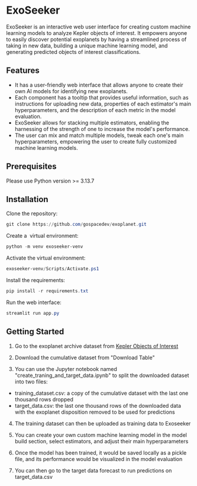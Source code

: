 # ExoSeeker

ExoSeeker is an interactive web user interface for creating custom machine learning models to analyze Kepler objects of interest. It empowers anyone to easily discover potential exoplanets by having a streamlined process of taking in new data, building a unique machine learning model, and generating predicted objects of interest classifications.

## Features

- It has a user-friendly web interface that allows anyone to create their own AI models for identifying new exoplanets.
- Each component has a tooltip that provides useful information, such as instructions for uploading new data, properties of each estimator's main hyperparameters, and the description of each metric in the model evaluation.
- ExoSeeker allows for stacking multiple estimators, enabling the harnessing of the strength of one to increase the model's performance.
- The user can mix and match multiple models, tweak each one's main hyperparameters, empowering the user to create fully customized machine learning models.

## Prerequisites
Please use Python version >= 3.13.7

## Installation

Clone the repository:
```powershell
git clone https://github.com/gospacedev/exoplanet.git
```

Create a  virtual environment:
```powershell
python -m venv exoseeker-venv
```

Activate the virtual environment:
```powershell
exoseeker-venv/Scripts/Activate.ps1
```

Install the requirements:
```powershell
pip install -r requirements.txt
```

Run the web interface:
```powershell
streamlit run app.py
```

## Getting Started

1. Go to the exoplanet archive dataset from [Kepler Objects of Interest](https://exoplanetarchive.ipac.caltech.edu/cgi-bin/TblView/nph-tblView?app=ExoTbls&config=cumulative)

2. Download the cumulative dataset from "Download Table"

3. You can use the Jupyter notebook named "create_traning_and_target_data.ipynb" to split the downloaded dataset into two files:
- training_dataset.csv: a copy of the cumulative dataset with the last one thousand rows dropped
- target_data.csv: the last one thousand rows of the downloaded data with the exoplanet disposition removed to be used for predictions

4. The training dataset can then be uploaded as training data to Exoseeker

5. You can create your own custom machine learning model in the model build section, select estimators, and adjust their main hyperparameters

6. Once the model has been trained, it would be saved locally as a pickle file, and its performance would be visualized in the model evaluation

7. You can then go to the target data forecast to run predictions on target_data.csv

